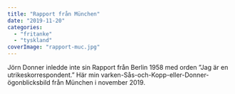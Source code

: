 ```yaml
---
title: "Rapport från München"
date: "2019-11-20"
categories: 
  - "fritanke"
  - "tyskland"
coverImage: "rapport-muc.jpg"
---
```


Jörn Donner inledde inte sin Rapport från Berlin 1958 med orden ”Jag är en utrikeskorrespondent.” Här min varken-Sås-och-Kopp-eller-Donner-ögonblicksbild från München i november 2019.
